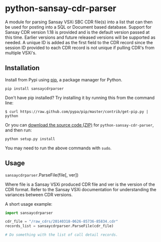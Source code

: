 # python-sansay-cdr-parser

A module for parsing Sansay VSXi SBC CDR file(s) into a list that can then be used for posting into a SQL or Document based database. Support for Sansay CDR version 1.18 is provided and is the default version passed at this time. Earlier versions and future released versions will be supported as needed. A unique ID is added as the first field to the CDR record since the session ID provided to each CDR record is not unique if pulling CDR's from multiple VSXi's.

## Installation

Install from Pypi using [pip](http://www.pip-installer.org/en/latest/), a package manager for Python.

    pip install sansaycdrparser

Don't have pip installed? Try installing it by running this from the command line:

    $ curl https://raw.github.com/pypa/pip/master/contrib/get-pip.py | python

Or you can [download the source code (ZIP)](https://github.com/kromulas/python-sansay-cdr-parser/zipball/master "python-sansay-cdr-parser source code") for `python-sansay-cdr-parser`, and then run:

    python setup.py install

You may need to run the above commands with `sudo`.

## Usage

`sansaycdrparser`.ParseFile(file[, ver])

Where file is a Sansay VSXi produced CDR file and ver is the version of the CDR format. Refer to the Sansay VSXi documentation for understanding the variances between CDR versions.

A short usage example:

```python
import sansaycdrparser

cdr_file = "/raw_cdrs/20140318-0626-85736-85834.cdr"
records_list = sansaycdrparser.ParseFile(cdr_file)

# Do something with the list of call detail records.
```
